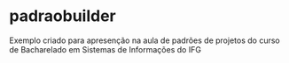 # padraobuilder
 Exemplo criado para apresenção na aula de padrões de projetos do curso de Bacharelado em Sistemas de Informações do IFG

